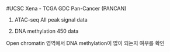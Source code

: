 #UCSC Xena - TCGA GDC Pan-Cancer (PANCAN)

1. ATAC-seq All peak signal data
   
3. DNA methylation 450 data

Open chromatin 영역에서 DNA methylation이 많이 되는지 여부를 확인
